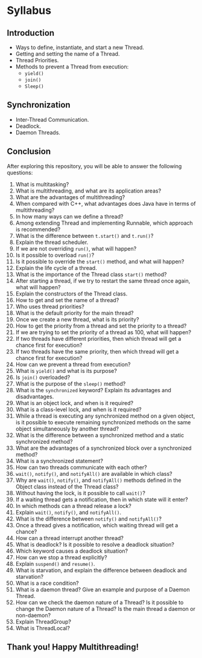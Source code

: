 # Syllabus

## Introduction

- Ways to define, instantiate, and start a new Thread.
- Getting and setting the name of a Thread.
- Thread Priorities.
- Methods to prevent a Thread from execution:
  - `yield()`
  - `join()`
  - `Sleep()`

## Synchronization

- Inter-Thread Communication.
- Deadlock.
- Daemon Threads.

## Conclusion

After exploring this repository, you will be able to answer the following questions:

1) What is multitasking?
2) What is multithreading, and what are its application areas?
3) What are the advantages of multithreading?
4) When compared with C++, what advantages does Java have in terms of multithreading?
5) In how many ways can we define a thread?
6) Among extending Thread and implementing Runnable, which approach is recommended?
7) What is the difference between `t.start()` and `t.run()`?
8) Explain the thread scheduler.
9) If we are not overriding `run()`, what will happen?
10) Is it possible to overload `run()`?
11) Is it possible to override the `start()` method, and what will happen?
12) Explain the life cycle of a thread.
13) What is the importance of the Thread class `start()` method?
14) After starting a thread, if we try to restart the same thread once again, what will happen?
15) Explain the constructors of the Thread class.
16) How to get and set the name of a thread?
17) Who uses thread priorities?
18) What is the default priority for the main thread?
19) Once we create a new thread, what is its priority?
20) How to get the priority from a thread and set the priority to a thread?
21) If we are trying to set the priority of a thread as 100, what will happen?
22) If two threads have different priorities, then which thread will get a chance first for execution?
23) If two threads have the same priority, then which thread will get a chance first for execution?
24) How can we prevent a thread from execution?
25) What is `yield()` and what is its purpose?
26) Is `join()` overloaded?
27) What is the purpose of the `sleep()` method?
28) What is the `synchronized` keyword? Explain its advantages and disadvantages.
29) What is an object lock, and when is it required?
30) What is a class-level lock, and when is it required?
31) While a thread is executing any synchronized method on a given object, is it possible to execute remaining synchronized methods on the same object simultaneously by another thread?
32) What is the difference between a synchronized method and a static synchronized method?
33) What are the advantages of a synchronized block over a synchronized method?
34) What is a synchronized statement?
35) How can two threads communicate with each other?
36) `wait()`, `notify()`, and `notifyAll()` are available in which class?
37) Why are `wait()`, `notify()`, and `notifyAll()` methods defined in the Object class instead of the Thread class?
38) Without having the lock, is it possible to call `wait()`?
39) If a waiting thread gets a notification, then in which state will it enter?
40) In which methods can a thread release a lock?
41) Explain `wait()`, `notify()`, and `notifyAll()`.
42) What is the difference between `notify()` and `notifyAll()`?
43) Once a thread gives a notification, which waiting thread will get a chance?
44) How can a thread interrupt another thread?
45) What is deadlock? Is it possible to resolve a deadlock situation?
46) Which keyword causes a deadlock situation?
47) How can we stop a thread explicitly?
48) Explain `suspend()` and `resume()`.
49) What is starvation, and explain the difference between deadlock and starvation?
50) What is a race condition?
51) What is a daemon thread? Give an example and purpose of a Daemon Thread.
52) How can we check the daemon nature of a Thread? Is it possible to change the Daemon nature of a Thread? Is the main thread a daemon or non-daemon?
53) Explain ThreadGroup?
54) What is ThreadLocal?

## Thank you! Happy Multithreading!
